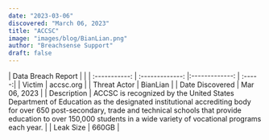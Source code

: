```yaml
---
date: "2023-03-06"
discovered: "March 06, 2023"
title: "ACCSC"
image: "images/blog/BianLian.png"
author: "Breachsense Support"
draft: false
---
```


| Data Breach Report           |              | 
| :-----------: | :-------------:     |:-------------:    | :-----:|
| Victim      | accsc.org      | 
| Threat Actor      | BianLian      | 
| Date Discovered      | Mar 06, 2023      | 
| Description      | ACCSC is recognized by the United States Department of Education as the designated institutional accrediting body for over 650 post-secondary, trade and technical schools that provide education to over 150,000 students in a wide variety of vocational programs each year.      | 
| Leak Size      | 660GB      | 

